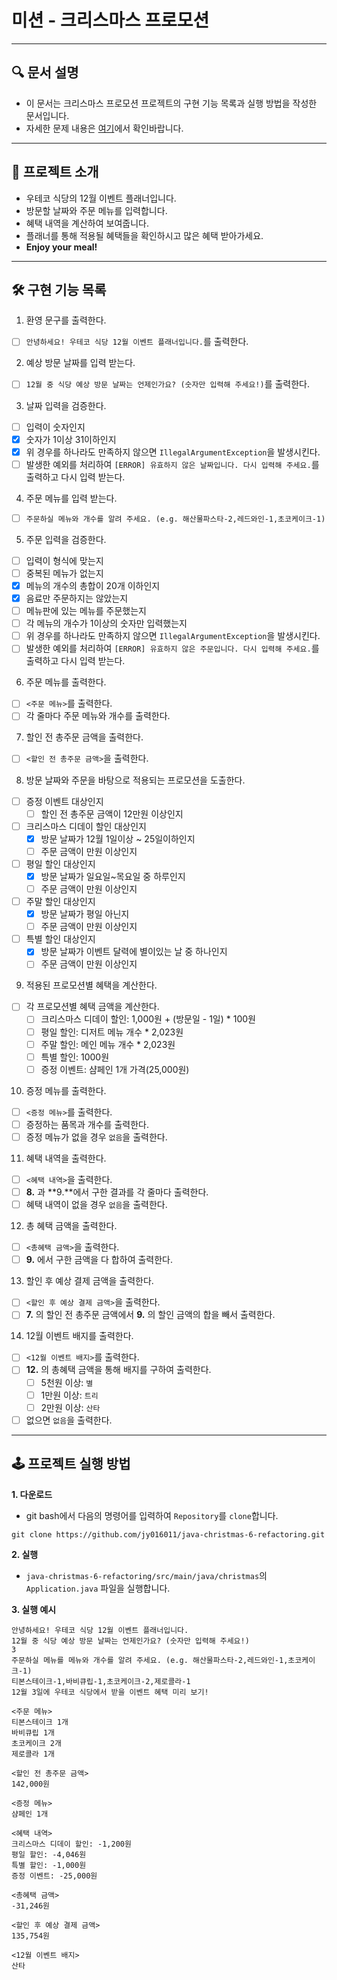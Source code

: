 # 미션 - 크리스마스 프로모션

---

## 🔍 문서 설명

- 이 문서는 크리스마스 프로모션 프로젝트의 구현 기능 목록과 실행 방법을 작성한 문서입니다.
- 자세한 문제 내용은 [여기](https://github.com/jy016011/java-christmas-6-refactoring/blob/main/README.md)에서 확인바랍니다.

---

## 🚀 프로젝트 소개

- 우테코 식당의 12월 이벤트 플래너입니다.
- 방문할 날짜와 주문 메뉴를 입력합니다.
- 혜택 내역을 계산하여 보여줍니다.
- 플래너를 통해 적용될 혜택들을 확인하시고 많은 혜택 받아가세요.
- **Enjoy your meal!**

---

## 🛠 구현 기능 목록

1. 환영 문구를 출력한다.

- [ ] `안녕하세요! 우테코 식당 12월 이벤트 플래너입니다.`를 출력한다.

2. 예상 방문 날짜를 입력 받는다.

- [ ] `12월 중 식당 예상 방문 날짜는 언제인가요? (숫자만 입력해 주세요!)`를 출력한다.

3. 날짜 입력을 검증한다.

- [ ] 입력이 숫자인지
- [X] 숫자가 1이상 31이하인지
- [X] 위 경우를 하나라도 만족하지 않으면 `IllegalArgumentException`을 발생시킨다.
- [ ] 발생한 예외를 처리하여 `[ERROR] 유효하지 않은 날짜입니다. 다시 입력해 주세요.`를 출력하고 다시 입력 받는다.

4. 주문 메뉴를 입력 받는다.

- [ ] `주문하실 메뉴와 개수를 알려 주세요. (e.g. 해산물파스타-2,레드와인-1,초코케이크-1)`

5. 주문 입력을 검증한다.

- [ ] 입력이 형식에 맞는지
- [ ] 중복된 메뉴가 없는지
- [X] 메뉴의 개수의 총합이 20개 이하인지
- [X] 음료만 주문하지는 않았는지
- [ ] 메뉴판에 있는 메뉴를 주문했는지
- [ ] 각 메뉴의 개수가 1이상의 숫자만 입력했는지
- [ ] 위 경우를 하나라도 만족하지 않으면 `IllegalArgumentException`을 발생시킨다.
- [ ] 발생한 예외를 처리하여 `[ERROR] 유효하지 않은 주문입니다. 다시 입력해 주세요.`를 출력하고 다시 입력 받는다.

6. 주문 메뉴를 출력한다.

- [ ] `<주문 메뉴>`를 출력한다.
- [ ] 각 줄마다 주문 메뉴와 개수를 출력한다.

7. 할인 전 총주문 금액을 출력한다.

- [ ] `<할인 전 총주문 금액>`을 출력한다.

8. 방문 날짜와 주문을 바탕으로 적용되는 프로모션을 도출한다.

- [ ] 증정 이벤트 대상인지
    - [ ] 할인 전 총주문 금액이 12만원 이상인지
- [ ] 크리스마스 디데이 할인 대상인지
    - [X] 방문 날짜가 12월 1일이상 ~ 25일이하인지
    - [ ] 주문 금액이 만원 이상인지
- [ ] 평일 할인 대상인지
    - [X] 방문 날짜가 일요일~목요일 중 하루인지
    - [ ] 주문 금액이 만원 이상인지
- [ ] 주말 할인 대상인지
    - [X] 방문 날짜가 평일 아닌지
    - [ ] 주문 금액이 만원 이상인지
- [ ] 특별 할인 대상인지
    - [X] 방문 날짜가 이벤트 달력에 별이있는 날 중 하나인지
    - [ ] 주문 금액이 만원 이상인지

9. 적용된 프로모션별 혜택을 계산한다.

- [ ] 각 프로모션별 혜택 금액을 계산한다.
    - [ ] 크리스마스 디데이 할인: 1,000원 + (방문일 - 1일) * 100원
    - [ ] 평일 할인: 디저트 메뉴 개수 * 2,023원
    - [ ] 주말 할인: 메인 메뉴 개수 * 2,023원
    - [ ] 특별 할인: 1000원
    - [ ] 증정 이벤트: 샴페인 1개 가격(25,000원)

10. 증정 메뉴를 출력한다.

- [ ] `<증정 메뉴>`를 출력한다.
- [ ] 증정하는 품목과 개수를 출력한다.
- [ ] 증정 메뉴가 없을 경우 `없음`을 출력한다.

11. 혜택 내역을 출력한다.

- [ ] `<혜택 내역>`을 출력한다.
- [ ] **8.** 과 **9.**에서 구한 결과를 각 줄마다 출력한다.
- [ ] 혜택 내역이 없을 경우 `없음`을 출력한다.

12. 총 혜택 금액을 출력한다.

- [ ] `<총혜택 금액>`을 출력한다.
- [ ] **9.** 에서 구한 금액을 다 합하여 출력한다.

13. 할인 후 예상 결제 금액을 출력한다.

- [ ] `<할인 후 예상 결제 금액>`을 출력한다.
- [ ] **7.** 의 할인 전 총주문 금액에서 **9.** 의 할인 금액의 합을 빼서 출력한다.

14. 12월 이벤트 배지를 출력한다.

- [ ] `<12월 이벤트 배지>`를 출력한다.
- [ ] **12.** 의 총혜택 금액을 통해 배지를 구하여 출력한다.
    - [ ] 5천원 이상: `별`
    - [ ] 1만원 이상: `트리`
    - [ ] 2만원 이상: `산타`
- [ ] 없으면 `없음`을 출력한다.

---

## 🕹 프로젝트 실행 방법

**1. 다운로드**

- git bash에서 다음의 명령어를 입력하여 `Repository`를 `clone`합니다.

```
git clone https://github.com/jy016011/java-christmas-6-refactoring.git
```

**2. 실행**

- `java-christmas-6-refactoring/src/main/java/christmas`의 `Application.java` 파일을 실행합니다.

**3. 실행 예시**

```
안녕하세요! 우테코 식당 12월 이벤트 플래너입니다.
12월 중 식당 예상 방문 날짜는 언제인가요? (숫자만 입력해 주세요!)
3
주문하실 메뉴를 메뉴와 개수를 알려 주세요. (e.g. 해산물파스타-2,레드와인-1,초코케이크-1)
티본스테이크-1,바비큐립-1,초코케이크-2,제로콜라-1
12월 3일에 우테코 식당에서 받을 이벤트 혜택 미리 보기!
 
<주문 메뉴>
티본스테이크 1개
바비큐립 1개
초코케이크 2개
제로콜라 1개
 
<할인 전 총주문 금액>
142,000원
 
<증정 메뉴>
샴페인 1개
 
<혜택 내역>
크리스마스 디데이 할인: -1,200원
평일 할인: -4,046원
특별 할인: -1,000원
증정 이벤트: -25,000원
 
<총혜택 금액>
-31,246원
 
<할인 후 예상 결제 금액>
135,754원
 
<12월 이벤트 배지>
산타
```
